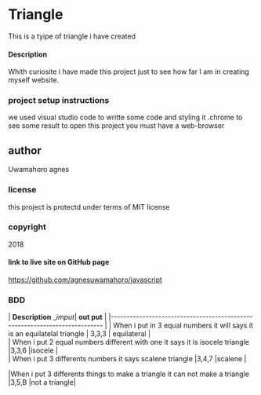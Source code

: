 # Triangle 

This is a tyipe of triangle i have created

#### Description
Whith curiosite i have made this project just  to see how far I am in creating myself website.

### project setup instructions
we used visual studio code to writte some code and styling it .chrome to see some result 
to open this project you must have a web-browser 

## author
Uwamahoro agnes

### license

this project is protectd under terms of MIT license

### copyright
2018

#### link to live site on GitHub page

https://github.com/agnesuwamahoro/javascript

### BDD
| __Description__                                                                __imput_|  __out put__   |
|---------------------------------------------------------------------------    |
| When i put in 3 equal numbers it will says it is  an equilatelal triangle      |  3,3,3    | equilateral |         
| When i put 2 equal numbers different with one it says it is isocele triangle   |3,3,6      |isocele      |                                     
| When i put 3 differents numbers it says scalene triangle                       |3,4,7       |scalene     |

|When  i put 3 differents things to make a triangle it can not make a triangle   |3,5,B        |not a triangle|